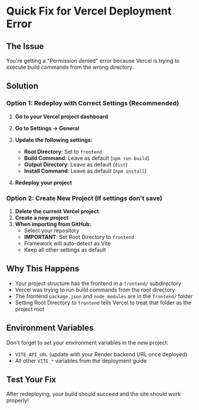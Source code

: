 # Quick Fix for Vercel Deployment Error

## The Issue
You're getting a "Permission denied" error because Vercel is trying to execute build commands from the wrong directory.

## Solution

### Option 1: Redeploy with Correct Settings (Recommended)

1. **Go to your Vercel project dashboard**
2. **Go to Settings → General**
3. **Update the following settings:**
   - **Root Directory**: Set to `frontend`
   - **Build Command**: Leave as default (`npm run build`)
   - **Output Directory**: Leave as default (`dist`)
   - **Install Command**: Leave as default (`npm install`)

4. **Redeploy your project**

### Option 2: Create New Project (If settings don't save)

1. **Delete the current Vercel project**
2. **Create a new project**
3. **When importing from GitHub:**
   - Select your repository
   - **IMPORTANT**: Set Root Directory to `frontend`
   - Framework will auto-detect as Vite
   - Keep all other settings as default

## Why This Happens

- Your project structure has the frontend in a `frontend/` subdirectory
- Vercel was trying to run build commands from the root directory
- The frontend `package.json` and `node_modules` are in the `frontend/` folder
- Setting Root Directory to `frontend` tells Vercel to treat that folder as the project root

## Environment Variables

Don't forget to set your environment variables in the new project:
- `VITE_API_URL` (update with your Render backend URL once deployed)
- All other `VITE_*` variables from the deployment guide

## Test Your Fix

After redeploying, your build should succeed and the site should work properly!
